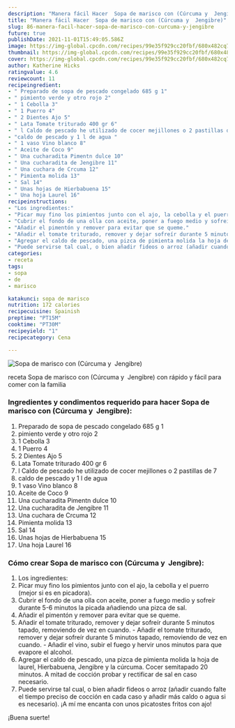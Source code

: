 ```yaml
---
description: "Manera fácil Hacer  Sopa de marisco con (Cúrcuma y  Jengibre)"
title: "Manera fácil Hacer  Sopa de marisco con (Cúrcuma y  Jengibre)"
slug: 86-manera-facil-hacer-sopa-de-marisco-con-curcuma-y-jengibre
future: true
publishDate: 2021-11-01T15:49:05.586Z
image: https://img-global.cpcdn.com/recipes/99e35f929cc20fbf/680x482cq70/sopa-de-marisco-con-curcuma-y-jengibre-foto-principal.jpg
thumbnail: https://img-global.cpcdn.com/recipes/99e35f929cc20fbf/680x482cq70/sopa-de-marisco-con-curcuma-y-jengibre-foto-principal.jpg
cover: https://img-global.cpcdn.com/recipes/99e35f929cc20fbf/680x482cq70/sopa-de-marisco-con-curcuma-y-jengibre-foto-principal.jpg
author: Katherine Hicks
ratingvalue: 4.6
reviewcount: 11
recipeingredient:
- " Preparado de sopa de pescado congelado 685 g 1"
- " pimiento verde y otro rojo 2"
- " 1 Cebolla 3"
- " 1 Puerro 4"
- " 2 Dientes Ajo 5"
- " Lata Tomate triturado 400 gr 6"
- " l Caldo de pescado he utilizado de cocer mejillones o 2 pastillas de 7"
- "caldo de pescado y 1 l de agua "
- " 1 vaso Vino blanco 8"
- " Aceite de Coco 9"
- " Una cucharadita Pimentn dulce 10"
- " Una cucharadita de Jengibre 11"
- " Una cuchara de Crcuma 12"
- " Pimienta molida 13"
- " Sal 14"
- " Unas hojas de Hierbabuena 15"
- " Una hoja Laurel 16"
recipeinstructions:
- "Los ingredientes:"
- "Picar muy fino los pimientos junto con el ajo, la cebolla y el puerro (mejor si es en picadora)."
- "Cubrir el fondo de una olla con aceite, poner a fuego medio y sofreír durante 5-6 minutos la picada añadiendo una pizca de sal."
- "Añadir el pimentón y remover para evitar que se queme."
- "Añadir el tomate triturado, remover y dejar sofreír durante 5 minutos tapado, removiendo de vez en cuando. Añadir el tomate triturado, remover y dejar sofreír durante 5 minutos tapado, removiendo de vez en cuando.  Añadir el vino, subir el fuego y hervir unos minutos para que evapore el alcohol."
- "Agregar el caldo de pescado, una pizca de pimienta molida la hoja de laurel, Hierbabuena, Jengibre y la cúrcuma. Cocer semitapado 20 minutos. A mitad de cocción probar y rectificar de sal en caso necesario."
- "Puede servirse tal cual, o bien añadir fideos o arroz (añadir cuando falte el tiempo preciso de cocción en cada caso y añadir más caldo o agua si es necesario). ¡A mí me encanta con unos picatostes fritos con ajo!"
categories:
- receta
tags:
- sopa
- de
- marisco

katakunci: sopa de marisco 
nutrition: 172 calories
recipecuisine: Spainish
preptime: "PT15M"
cooktime: "PT30M"
recipeyield: "1"
recipecategory: Cena

---
```



![Sopa de marisco con (Cúrcuma y  Jengibre)](https://img-global.cpcdn.com/recipes/99e35f929cc20fbf/680x482cq70/sopa-de-marisco-con-curcuma-y-jengibre-foto-principal.jpg)

receta Sopa de marisco con (Cúrcuma y  Jengibre) con rápido y fácil para comer con la familia

<!--inarticleads1-->

### Ingredientes y condimentos requerido para hacer Sopa de marisco con (Cúrcuma y  Jengibre):

1.  Preparado de sopa de pescado congelado 685 g 1
1.  pimiento verde y otro rojo 2
1.  1 Cebolla 3
1.  1 Puerro 4
1.  2 Dientes Ajo 5
1.  Lata Tomate triturado 400 gr 6
1.  l Caldo de pescado he utilizado de cocer mejillones o 2 pastillas de 7
1. caldo de pescado y 1 l de agua 
1.  1 vaso Vino blanco 8
1.  Aceite de Coco 9
1.  Una cucharadita Pimentn dulce 10
1.  Una cucharadita de Jengibre 11
1.  Una cuchara de Crcuma 12
1.  Pimienta molida 13
1.  Sal 14
1.  Unas hojas de Hierbabuena 15
1.  Una hoja Laurel 16



<!--inarticleads2-->

### Cómo crear Sopa de marisco con (Cúrcuma y  Jengibre):

1. Los ingredientes:
1. Picar muy fino los pimientos junto con el ajo, la cebolla y el puerro (mejor si es en picadora).
1. Cubrir el fondo de una olla con aceite, poner a fuego medio y sofreír durante 5-6 minutos la picada añadiendo una pizca de sal.
1. Añadir el pimentón y remover para evitar que se queme.
1. Añadir el tomate triturado, remover y dejar sofreír durante 5 minutos tapado, removiendo de vez en cuando. - Añadir el tomate triturado, remover y dejar sofreír durante 5 minutos tapado, removiendo de vez en cuando. -  Añadir el vino, subir el fuego y hervir unos minutos para que evapore el alcohol.
1. Agregar el caldo de pescado, una pizca de pimienta molida la hoja de laurel, Hierbabuena, Jengibre y la cúrcuma. Cocer semitapado 20 minutos. A mitad de cocción probar y rectificar de sal en caso necesario.
1. Puede servirse tal cual, o bien añadir fideos o arroz (añadir cuando falte el tiempo preciso de cocción en cada caso y añadir más caldo o agua si es necesario). ¡A mí me encanta con unos picatostes fritos con ajo!



¡Buena suerte!

